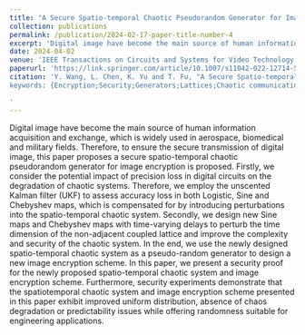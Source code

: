 ```yaml
---
title: "A Secure Spatio-temporal Chaotic Pseudorandom Generator for Image Encryption"
collection: publications
permalink: /publication/2024-02-17-paper-title-number-4
excerpt: 'Digital image have become the main source of human information acquisition and exchange, which is widely used in aerospace, biomedical and military fields. Therefore, to ensure the secure transmission of digital image, this paper proposes a secure spatio-temporal chaotic pseudorandom generator for image encryption is proposed. Firstly, we consider the potential impact of precision loss in digital circuits on the degradation of chaotic systems. Therefore, we employ the unscented Kalman filter (UKF) to assess accuracy loss in both Logistic, Sine and Chebyshev maps, which is compensated for by introducing perturbations into the spatio-temporal chaotic system. Secondly, we design new Sine maps and Chebyshev maps with time-varying delays to perturb the time dimension of the non-adjacent coupled lattice and improve the complexity and security of the chaotic system. In the end, we use the newly designed spatio-temporal chaotic system as a pseudo-random generator to design a new image encryption scheme. In this paper, we present a security proof for the newly proposed spatio-temporal chaotic system and image encryption scheme. Furthermore, security experiments demonstrate that the spatiotemporal chaotic system and image encryption scheme presented in this paper exhibit improved uniform distribution, absence of chaos degradation or predictability issues while offering randomness suitable for engineering applications.'
date: 2024-04-02
venue: 'IEEE Transactions on Circuits and Systems for Video Technology '
paperurl: 'https://link.springer.com/article/10.1007/s11042-022-12714-5'
citation: 'Y. Wang, L. Chen, K. Yu and T. Fu, "A Secure Spatio-temporal Chaotic Pseudorandom Generator for Image Encryption," in IEEE Transactions on Circuits and Systems for Video Technology, doi: 10.1109/TCSVT.2024.3384297.
keywords: {Encryption;Security;Generators;Lattices;Chaotic communication;Chaos;Degradation;UKF;Spatio-temporal chaotic;PRNG;Image encryption;Provably security},

'
---
```


Digital image have become the main source of human information acquisition and exchange, which is widely used in aerospace, biomedical and military fields. Therefore, to ensure the secure transmission of digital image, this paper proposes a secure spatio-temporal chaotic pseudorandom generator for image encryption is proposed. Firstly, we consider the potential impact of precision loss in digital circuits on the degradation of chaotic systems. Therefore, we employ the unscented Kalman filter (UKF) to assess accuracy loss in both Logistic, Sine and Chebyshev maps, which is compensated for by introducing perturbations into the spatio-temporal chaotic system. Secondly, we design new Sine maps and Chebyshev maps with time-varying delays to perturb the time dimension of the non-adjacent coupled lattice and improve the complexity and security of the chaotic system. In the end, we use the newly designed spatio-temporal chaotic system as a pseudo-random generator to design a new image encryption scheme. In this paper, we present a security proof for the newly proposed spatio-temporal chaotic system and image encryption scheme. Furthermore, security experiments demonstrate that the spatiotemporal chaotic system and image encryption scheme presented in this paper exhibit improved uniform distribution, absence of chaos degradation or predictability issues while offering randomness suitable for engineering applications.